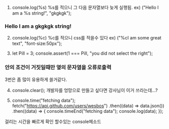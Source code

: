 1. console.log(%s) %s를 적으니 그 다음 문자열보다 늦게 실행됨.
   ex) ("Hello I am a %s string!", "gkgkgk");

### Hello I am a gkgkgk string!

2. console.log(%c) %c를 적으니 css를 적을수 있다
   ex) ("%cI am some great text", "font-size:50px");

3. let Pill = 3;
   console.assert(1 === Pill, "you did not select the right");

### 안의 조건이 거짓일때만 옆의 문자열을 오류로출력

3번은 좀 많이 유용하게 쓸거같다.

4.  console.clear();
    개발자를 엉망으로 만들고 싶다면 강사님이 이거 쓰라는데...?

5.  console.time("fetching data");
    fetch("https://api.github.com/users/wesbos")
    .then((data) => data.json())
    .then((data) => {
    console.timeEnd("fetching data");
    console.log(data);
    });

걸리는 시간을 빠르게 확인 할수있는 console메소드
